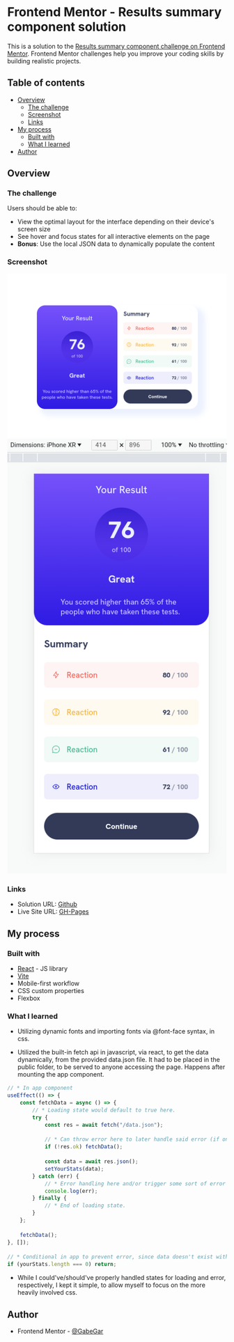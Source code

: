 # Frontend Mentor - Results summary component solution

This is a solution to the [Results summary component challenge on Frontend Mentor](https://www.frontendmentor.io/challenges/results-summary-component-CE_K6s0maV). Frontend Mentor challenges help you improve your coding skills by building realistic projects.

## Table of contents

-   [Overview](#overview)
    -   [The challenge](#the-challenge)
    -   [Screenshot](#screenshot)
    -   [Links](#links)
-   [My process](#my-process)
    -   [Built with](#built-with)
    -   [What I learned](#what-i-learned)
-   [Author](#author)

## Overview

### The challenge

Users should be able to:

-   View the optimal layout for the interface depending on their device's screen size
-   See hover and focus states for all interactive elements on the page
-   **Bonus**: Use the local JSON data to dynamically populate the content

### Screenshot

![Mobile Ver](src/screenshots/desktop-ver.png)
![Desktop Ver](src/screenshots/mobile-ver.png)

### Links

-   Solution URL: [Github](https://github.com/GabeGar/FM-results-summary-component)
-   Live Site URL: [GH-Pages](https://your-live-site-url.com)

## My process

### Built with

-   [React](https://reactjs.org/) - JS library
-   [Vite](https://vitejs.dev/)
-   Mobile-first workflow
-   CSS custom properties
-   Flexbox

### What I learned

-   Utilizing dynamic fonts and importing fonts via @font-face syntax, in css.

-   Utilized the built-in fetch api in javascript, via react, to get the data dynamically, from the provided data.json file.
    It had to be placed in the public folder, to be served to anyone accessing the page. Happens after mounting the app component.

```js - react
// * In app component
useEffect(() => {
    const fetchData = async () => {
        // * Loading state would default to true here.
        try {
            const res = await fetch("/data.json");

            // * Can throw error here to later handle said error (if one ever occurred during the fetching process)
            if (!res.ok) fetchData();

            const data = await res.json();
            setYourStats(data);
        } catch (err) {
            // * Error handling here and/or trigger some sort of error state.
            console.log(err);
        } finally {
            // * End of loading state.
        }
    };

    fetchData();
}, []);

// * Conditional in app to prevent error, since data doesn't exist without fetching (which happens after app has mounted, in useEffect).
if (yourStats.length === 0) return;
```

-   While I could've/should've properly handled states for loading and error, respectively, I kept it simple,
    to allow myself to focus on the more heavily involved css.

## Author

-   Frontend Mentor - [@GabeGar](https://www.frontendmentor.io/profile/GabeGar)
